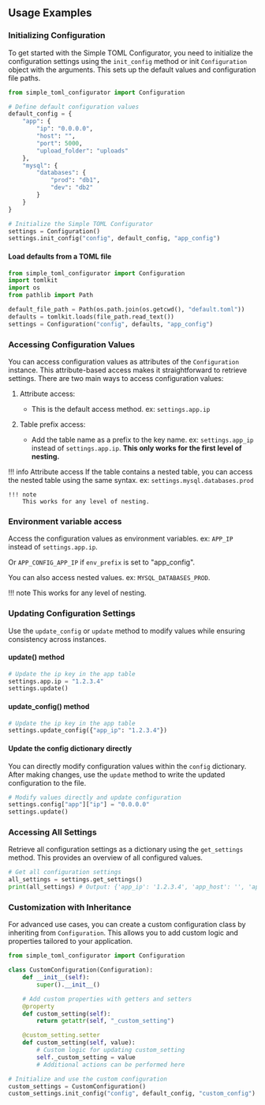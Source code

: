 ## Usage Examples

### Initializing Configuration

To get started with the Simple TOML Configurator, you need to initialize the configuration settings using the `init_config` method or init `Configuration` object with the arguments. This sets up the default values and configuration file paths.

```python
from simple_toml_configurator import Configuration

# Define default configuration values
default_config = {
    "app": {
        "ip": "0.0.0.0",
        "host": "",
        "port": 5000,
        "upload_folder": "uploads"
    },
    "mysql": {
        "databases": {
            "prod": "db1",
            "dev": "db2"
        }
    }
}

# Initialize the Simple TOML Configurator
settings = Configuration()
settings.init_config("config", default_config, "app_config")
```

#### Load defaults from a TOML file

```python
from simple_toml_configurator import Configuration
import tomlkit
import os
from pathlib import Path

default_file_path = Path(os.path.join(os.getcwd(), "default.toml"))
defaults = tomlkit.loads(file_path.read_text())
settings = Configuration("config", defaults, "app_config")
```

### Accessing Configuration Values

You can access configuration values as attributes of the `Configuration` instance. This attribute-based access makes it straightforward to retrieve settings.
There are two main ways to access configuration values:

1. Attribute access:
    - This is the default access method. ex: `settings.app.ip`

2. Table prefix access:
    - Add the table name as a prefix to the key name. ex: `settings.app_ip` instead of `settings.app.ip`. **This only works for the first level of nesting.**

!!! info Attribute access
    If the table contains a nested table, you can access the nested table using the same syntax. ex: `settings.mysql.databases.prod`

    !!! note
        This works for any level of nesting.

### Environment variable access

Access the configuration values as environment variables. ex: `APP_IP` instead of `settings.app.ip`.

Or `APP_CONFIG_APP_IP` if `env_prefix` is set to "app_config".

You can also access nested values. ex: `MYSQL_DATABASES_PROD`.

!!! note
    This works for any level of nesting.

### Updating Configuration Settings

Use the `update_config` or `update` method to modify values while ensuring consistency across instances.

#### update() method

```python
# Update the ip key in the app table
settings.app.ip = "1.2.3.4"
settings.update()
```

#### update_config() method

```python
# Update the ip key in the app table
settings.update_config({"app_ip": "1.2.3.4"})
```

#### Update the config dictionary directly

You can directly modify configuration values within the `config` dictionary. After making changes, use the `update` method to write the updated configuration to the file.

```python
# Modify values directly and update configuration
settings.config["app"]["ip"] = "0.0.0.0"
settings.update()
```

### Accessing All Settings

Retrieve all configuration settings as a dictionary using the `get_settings` method. This provides an overview of all configured values.

```python
# Get all configuration settings
all_settings = settings.get_settings()
print(all_settings) # Output: {'app_ip': '1.2.3.4', 'app_host': '', 'app_port': 5000, 'app_upload_folder': 'uploads'}
```

### Customization with Inheritance

For advanced use cases, you can create a custom configuration class by inheriting from `Configuration`. This allows you to add custom logic and properties tailored to your application.

```python
from simple_toml_configurator import Configuration

class CustomConfiguration(Configuration):
    def __init__(self):
        super().__init__()

    # Add custom properties with getters and setters
    @property
    def custom_setting(self):
        return getattr(self, "_custom_setting")

    @custom_setting.setter
    def custom_setting(self, value):
        # Custom logic for updating custom_setting
        self._custom_setting = value
        # Additional actions can be performed here

# Initialize and use the custom configuration
custom_settings = CustomConfiguration()
custom_settings.init_config("config", default_config, "custom_config")
```